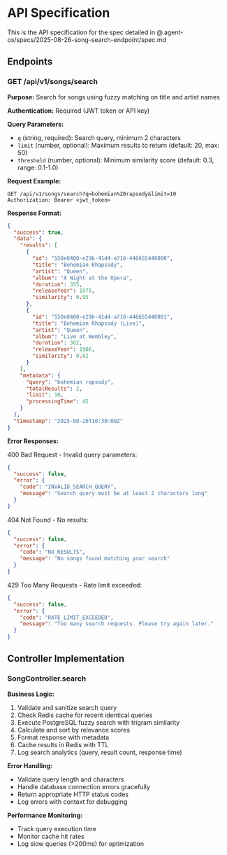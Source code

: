 # API Specification

This is the API specification for the spec detailed in @.agent-os/specs/2025-08-26-song-search-endpoint/spec.md

## Endpoints

### GET /api/v1/songs/search

**Purpose:** Search for songs using fuzzy matching on title and artist names

**Authentication:** Required (JWT token or API key)

**Query Parameters:**
- `q` (string, required): Search query, minimum 2 characters
- `limit` (number, optional): Maximum results to return (default: 20, max: 50)
- `threshold` (number, optional): Minimum similarity score (default: 0.3, range: 0.1-1.0)

**Request Example:**
```http
GET /api/v1/songs/search?q=bohemian%20rapsody&limit=10
Authorization: Bearer <jwt_token>
```

**Response Format:**
```json
{
  "success": true,
  "data": {
    "results": [
      {
        "id": "550e8400-e29b-41d4-a716-446655440000",
        "title": "Bohemian Rhapsody",
        "artist": "Queen",
        "album": "A Night at the Opera",
        "duration": 355,
        "releaseYear": 1975,
        "similarity": 0.95
      },
      {
        "id": "550e8400-e29b-41d4-a716-446655440001",
        "title": "Bohemian Rhapsody (Live)",
        "artist": "Queen",
        "album": "Live at Wembley",
        "duration": 362,
        "releaseYear": 1986,
        "similarity": 0.82
      }
    ],
    "metadata": {
      "query": "bohemian rapsody",
      "totalResults": 2,
      "limit": 10,
      "processingTime": 45
    }
  },
  "timestamp": "2025-08-26T10:30:00Z"
}
```

**Error Responses:**

400 Bad Request - Invalid query parameters:
```json
{
  "success": false,
  "error": {
    "code": "INVALID_SEARCH_QUERY",
    "message": "Search query must be at least 2 characters long"
  }
}
```

404 Not Found - No results:
```json
{
  "success": false,
  "error": {
    "code": "NO_RESULTS",
    "message": "No songs found matching your search"
  }
}
```

429 Too Many Requests - Rate limit exceeded:
```json
{
  "success": false,
  "error": {
    "code": "RATE_LIMIT_EXCEEDED",
    "message": "Too many search requests. Please try again later."
  }
}
```

## Controller Implementation

### SongController.search

**Business Logic:**
1. Validate and sanitize search query
2. Check Redis cache for recent identical queries
3. Execute PostgreSQL fuzzy search with trigram similarity
4. Calculate and sort by relevance scores
5. Format response with metadata
6. Cache results in Redis with TTL
7. Log search analytics (query, result count, response time)

**Error Handling:**
- Validate query length and characters
- Handle database connection errors gracefully
- Return appropriate HTTP status codes
- Log errors with context for debugging

**Performance Monitoring:**
- Track query execution time
- Monitor cache hit rates
- Log slow queries (>200ms) for optimization